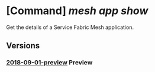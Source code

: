 # [Command] _mesh app show_

Get the details of a Service Fabric Mesh application.

## Versions

### [2018-09-01-preview](/Resources/mgmt-plane/L3N1YnNjcmlwdGlvbnMve30vcmVzb3VyY2Vncm91cHMve30vcHJvdmlkZXJzL21pY3Jvc29mdC5zZXJ2aWNlZmFicmljbWVzaC9hcHBsaWNhdGlvbnMve30=/2018-09-01-preview.xml) **Preview**

<!-- mgmt-plane /subscriptions/{}/resourcegroups/{}/providers/microsoft.servicefabricmesh/applications/{} 2018-09-01-preview -->
